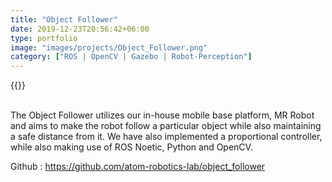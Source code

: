 ```yaml
---
title: "Object Follower"
date: 2019-12-23T20:56:42+06:00
type: portfolio
image: "images/projects/Object_Follower.png"
category: ["ROS | OpenCV | Gazebo | Robot-Perception"]
---
```


{{<youtube hqBhVLi1JOk>}}
<br><br>


The Object Follower utilizes our in-house mobile base platform, MR Robot and aims to make the robot follow a particular object while also maintaining a safe distance from it. We have also implemented a proportional controller, while also making use of ROS Noetic, Python and OpenCV.

Github : https://github.com/atom-robotics-lab/object_follower


